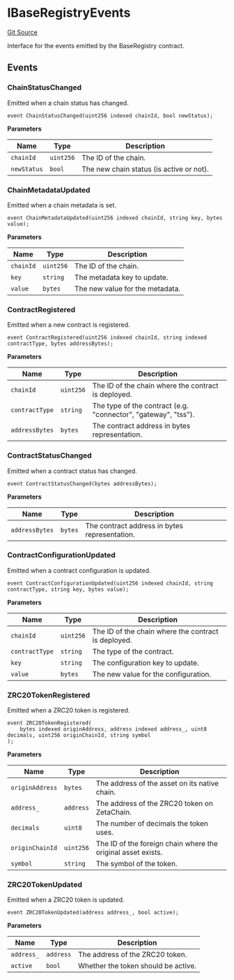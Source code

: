 # IBaseRegistryEvents
[Git Source](https://github.com/zeta-chain/protocol-contracts/blob/main/contracts/helpers/interfaces/IBaseRegistry.sol)

Interface for the events emitted by the BaseRegistry contract.


## Events
### ChainStatusChanged
Emitted when a chain status has changed.


```solidity
event ChainStatusChanged(uint256 indexed chainId, bool newStatus);
```

**Parameters**

|Name|Type|Description|
|----|----|-----------|
|`chainId`|`uint256`|The ID of the chain.|
|`newStatus`|`bool`|The new chain status (is active or not).|

### ChainMetadataUpdated
Emitted when a chain metadata is set.


```solidity
event ChainMetadataUpdated(uint256 indexed chainId, string key, bytes value);
```

**Parameters**

|Name|Type|Description|
|----|----|-----------|
|`chainId`|`uint256`|The ID of the chain.|
|`key`|`string`|The metadata key to update.|
|`value`|`bytes`|The new value for the metadata.|

### ContractRegistered
Emitted when a new contract is registered.


```solidity
event ContractRegistered(uint256 indexed chainId, string indexed contractType, bytes addressBytes);
```

**Parameters**

|Name|Type|Description|
|----|----|-----------|
|`chainId`|`uint256`|The ID of the chain where the contract is deployed.|
|`contractType`|`string`|The type of the contract (e.g. "connector", "gateway", "tss").|
|`addressBytes`|`bytes`|The contract address in bytes representation.|

### ContractStatusChanged
Emitted when a contract status has changed.


```solidity
event ContractStatusChanged(bytes addressBytes);
```

**Parameters**

|Name|Type|Description|
|----|----|-----------|
|`addressBytes`|`bytes`|The contract address in bytes representation.|

### ContractConfigurationUpdated
Emitted when a contract configuration is updated.


```solidity
event ContractConfigurationUpdated(uint256 indexed chainId, string contractType, string key, bytes value);
```

**Parameters**

|Name|Type|Description|
|----|----|-----------|
|`chainId`|`uint256`|The ID of the chain where the contract is deployed.|
|`contractType`|`string`|The type of the contract.|
|`key`|`string`|The configuration key to update.|
|`value`|`bytes`|The new value for the configuration.|

### ZRC20TokenRegistered
Emitted when a ZRC20 token is registered.


```solidity
event ZRC20TokenRegistered(
    bytes indexed originAddress, address indexed address_, uint8 decimals, uint256 originChainId, string symbol
);
```

**Parameters**

|Name|Type|Description|
|----|----|-----------|
|`originAddress`|`bytes`|The address of the asset on its native chain.|
|`address_`|`address`|The address of the ZRC20 token on ZetaChain.|
|`decimals`|`uint8`|The number of decimals the token uses.|
|`originChainId`|`uint256`|The ID of the foreign chain where the original asset exists.|
|`symbol`|`string`|The symbol of the token.|

### ZRC20TokenUpdated
Emitted when a ZRC20 token is updated.


```solidity
event ZRC20TokenUpdated(address address_, bool active);
```

**Parameters**

|Name|Type|Description|
|----|----|-----------|
|`address_`|`address`|The address of the ZRC20 token.|
|`active`|`bool`|Whether the token should be active.|

